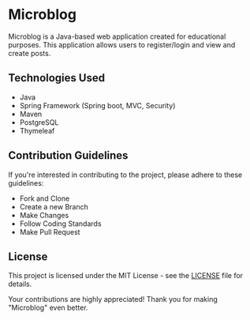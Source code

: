 # Microblog

Microblog is a Java-based web application created for educational purposes. This application allows users to register/login and view and create posts.

## Technologies Used

- Java
- Spring Framework (Spring boot, MVC, Security)
- Maven
- PostgreSQL
- Thymeleaf
  
## Contribution Guidelines

If you're interested in contributing to the project, please adhere to these guidelines:

- Fork and Clone
- Create a new Branch
- Make Changes
- Follow Coding Standards
- Make Pull Request
   
## License

This project is licensed under the MIT License - see the [LICENSE](LICENSE) file for details.

Your contributions are highly appreciated! Thank you for making "Microblog" even better.
